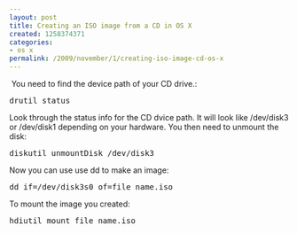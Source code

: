 ```yaml
---
layout: post
title: Creating an ISO image from a CD in OS X
created: 1258374371
categories:
- os x
permalink: /2009/november/1/creating-iso-image-cd-os-x
---
```

<p>&nbsp;You need to find the device path of your CD drive.:</p>
<pre>
drutil status
</pre>
<p>Look through the status info for the CD dvice path. It will look like /dev/disk3 or /dev/disk1 depending on your hardware. You then need to unmount the disk:</p>
<pre>
diskutil unmountDisk /dev/disk3 
</pre>
<p>Now you can use use dd to make an image:</p>
<pre>
dd if=/dev/disk3s0 of=file_name.iso
</pre>
<p>To mount the image you created:</p>
<pre>
hdiutil mount file_name.iso
</pre>
<p>&nbsp;</p>

